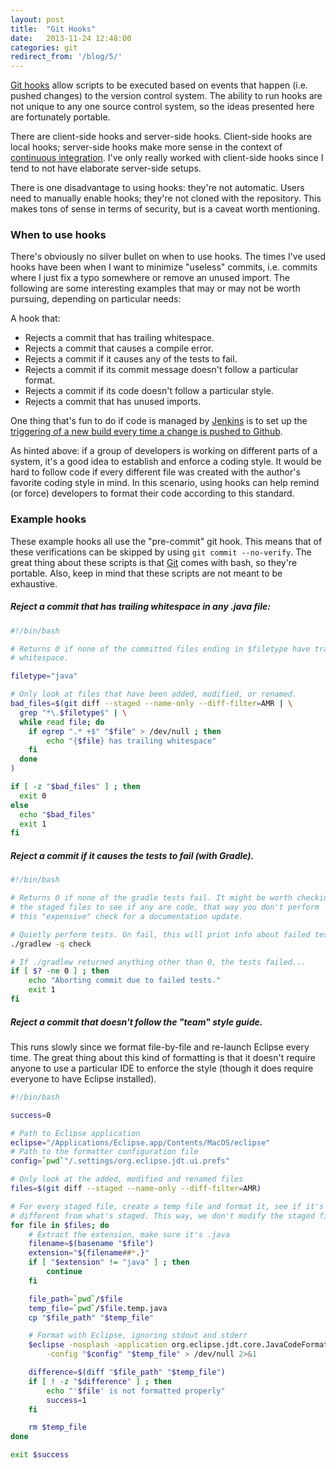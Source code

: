 ```yaml
---
layout: post
title:  "Git Hooks"
date:   2013-11-24 12:48:00
categories: git
redirect_from: '/blog/5/'
---
```


[Git hooks](http://git-scm.com/book/en/Customizing-Git-Git-Hooks) allow scripts
to be executed based on events that happen (i.e. pushed changes) to the
version control system. The ability to run hooks are not unique to any one
source control system, so the ideas presented here are fortunately portable.

There are client-side hooks and server-side hooks. Client-side hooks are local
hooks; server-side hooks make more sense in the context of
[continuous integration](http://en.wikipedia.org/wiki/Continuous_integration).
I've only really worked with client-side hooks since I tend to not have
elaborate server-side setups.

There is one disadvantage to using hooks: they're not automatic. Users need to
manually enable hooks; they're not cloned with the repository. This makes tons
of sense in terms of security, but is a caveat worth mentioning.

### When to use hooks

There's obviously no silver bullet on when to use hooks. The times I've used
hooks have been when I want to minimize "useless" commits, i.e. commits where
I just fix a typo somewhere or remove an unused import. The following are some
interesting examples that may or may not be worth pursuing, depending on
particular needs:

A hook that:

* Rejects a commit that has trailing whitespace.
* Rejects a commit that causes a compile error.
* Rejects a commit if it causes any of the tests to fail.
* Rejects a commit if its commit message doesn't follow a particular format.
* Rejects a commit if its code doesn't follow a particular style.
* Rejects a commit that has unused imports.

One thing that's fun to do if code is managed by [Jenkins](http://en.wikipedia.org/wiki/Jenkins_\(software\))
is to set up the
[triggering of a new build every time a change is pushed to Github](https://wiki.jenkins-ci.org/display/JENKINS/GitHub+Plugin).

As hinted above: if a group of developers is working on different parts of a
system, it's a good idea to establish and enforce a coding style. It would be
hard to follow code if every different file was created with the author's
favorite coding style in mind. In this scenario, using hooks can help remind
(or force) developers to format their code according to this standard.

### Example hooks

These example hooks all use the "pre-commit" git hook. This means that of
these verifications can be skipped by using `git commit --no-verify`. The
great thing about these scripts is that [Git](http://git-scm.com/downloads)
comes with bash, so they're portable. Also, keep in mind that these scripts
are not meant to be exhaustive.

##### Reject a commit that has trailing whitespace in any .java file:

```bash
#!/bin/bash

# Returns 0 if none of the committed files ending in $filetype have trailing
# whitespace.

filetype="java"

# Only look at files that have been added, modified, or renamed.
bad_files=$(git diff --staged --name-only --diff-filter=AMR | \
  grep "*\.$filetype$" | \
  while read file; do
    if egrep ".* +$" "$file" > /dev/null ; then
        echo "{$file} has trailing whitespace"
    fi
  done
)

if [ -z "$bad_files" ] ; then
  exit 0
else
  echo "$bad_files"
  exit 1
fi
```

##### Reject a commit if it causes the tests to fail (with Gradle).

```bash
#!/bin/bash

# Returns 0 if none of the gradle tests fail. It might be worth checking
# the staged files to see if any are code, that way you don't perform
# this "expensive" check for a documentation update.

# Quietly perform tests. On fail, this will print info about failed tests.
./gradlew -q check

# If ./gradlew returned anything other than 0, the tests failed...
if [ $? -ne 0 ] ; then
    echo "Aborting commit due to failed tests."
    exit 1
fi
```

##### Reject a commit that doesn't follow the "team" style guide.

This runs slowly since we format file-by-file and re-launch Eclipse every
time.  The great thing about this kind of formatting is that it doesn't
require anyone to use a particular IDE to enforce the style (though it does
require everyone to have Eclipse installed).

``` bash
#!/bin/bash

success=0

# Path to Eclipse application
eclipse="/Applications/Eclipse.app/Contents/MacOS/eclipse"
# Path to the formatter configuration file
config=`pwd`"/.settings/org.eclipse.jdt.ui.prefs"

# Only look at the added, modified and renamed files
files=$(git diff --staged --name-only --diff-filter=AMR)

# For every staged file, create a temp file and format it, see if it's
# different from what's staged. This way, we don't modify the staged files.
for file in $files; do
    # Extract the extension, make sure it's .java
    filename=$(basename "$file")
    extension="${filename##*.}"
    if [ "$extension" != "java" ] ; then
        continue
    fi

    file_path=`pwd`/$file
    temp_file=`pwd`/$file.temp.java
    cp "$file_path" "$temp_file"

    # Format with Eclipse, ignoring stdout and stderr
    $eclipse -nosplash -application org.eclipse.jdt.core.JavaCodeFormatter -quiet \
        -config "$config" "$temp_file" > /dev/null 2>&1

    difference=$(diff "$file_path" "$temp_file")
    if [ ! -z "$difference" ] ; then
        echo "'$file' is not formatted properly"
        success=1
    fi

    rm $temp_file
done

exit $success
```
